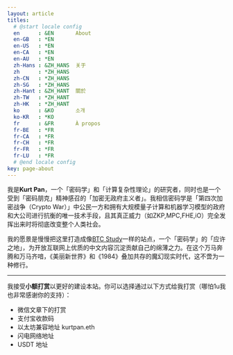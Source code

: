 ```yaml
---
layout: article
titles:
  # @start locale config
  en      : &EN       About
  en-GB   : *EN
  en-US   : *EN
  en-CA   : *EN
  en-AU   : *EN
  zh-Hans : &ZH_HANS  关于
  zh      : *ZH_HANS
  zh-CN   : *ZH_HANS
  zh-SG   : *ZH_HANS
  zh-Hant : &ZH_HANT  關於
  zh-TW   : *ZH_HANT
  zh-HK   : *ZH_HANT
  ko      : &KO       소개
  ko-KR   : *KO
  fr      : &FR       À propos
  fr-BE   : *FR
  fr-CA   : *FR
  fr-CH   : *FR
  fr-FR   : *FR
  fr-LU   : *FR
  # @end locale config
key: page-about
---
```



我是**Kurt Pan**，一个「密码学」和「计算复杂性理论」的研究者，同时也是一个受到「密码朋克」精神感召的「加密无政府主义者」。我相信密码学是「第四次加密战争（Crypto War）」中公民一方和拥有大规模量子计算和机器学习模型的政府和大公司进行抗衡的唯一技术手段，且其真正威力（如ZKP,MPC,FHE,iO）完全发挥出来时将彻底改变整个人类社会。

我的愿景是慢慢把这里打造成像[BTC Study](https://www.btcstudy.org/)一样的站点，一个「密码学」的「应许之地」，为开放互联网上优质的中文内容沉淀贡献自己的绵薄之力。在这个万马奔腾和万马齐喑，《美丽新世界》和《1984》叠加共存的魔幻现实时代，这不啻为一种修行。

---

我接受**小额打赏**以更好的建设本站。你可以选择通过以下方式给我打赏（哪怕1u我也非常感谢你的支持）：

- 微信文章下的打赏
- 支付宝收款码
- 以太坊兼容地址 kurtpan.eth
- 闪电网络地址
- USDT 地址

